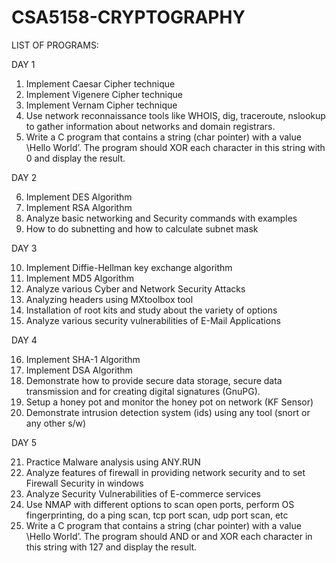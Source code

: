 # CSA5158-CRYPTOGRAPHY
LIST OF PROGRAMS:

DAY 1

1.	Implement Caesar Cipher technique
2.	Implement Vigenere Cipher technique
3.	Implement Vernam Cipher technique
4.	Use network reconnaissance tools like WHOIS, dig, traceroute, nslookup to gather information about networks and domain registrars.
5.	Write a C program that contains a string (char pointer) with a value \Hello World’. The program should XOR each character in this string with 0 and display the result.

DAY 2

6.	Implement DES Algorithm 
7.	Implement RSA Algorithm 
8.	Analyze basic networking and Security  commands with examples
9.	How to do subnetting and how to calculate subnet mask

DAY 3

10.	 Implement Diffie-Hellman  key exchange algorithm
11.	  Implement MD5 Algorithm 
12.	  Analyze various Cyber and Network Security Attacks
13.	  Analyzing headers using MXtoolbox tool
14.	   Installation of root kits and study about the variety of options 
15.	   Analyze various  security vulnerabilities of E-Mail Applications


DAY 4

16.	Implement SHA-1 Algorithm 
17.	Implement DSA Algorithm
18.	Demonstrate how to provide secure data storage, secure data transmission and for creating digital signatures (GnuPG). 
19.	Setup a honey pot and monitor the honey pot on network (KF Sensor) 
20.	Demonstrate intrusion detection system (ids) using any tool (snort or any other s/w)

DAY 5

21.	Practice Malware analysis using ANY.RUN
22.	Analyze features of firewall in providing network security and to set Firewall Security in windows
23.	Analyze  Security Vulnerabilities of E-commerce services
24.	Use NMAP with different options to scan open ports, perform OS fingerprinting, do a ping scan, tcp port scan, udp port scan, etc
25.	Write a C program that contains a string (char pointer) with a value \Hello World’. The program should AND or and XOR each character in this string with 127 and display the result.
